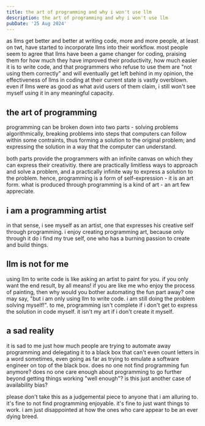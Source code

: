 ```yaml
---
title: the art of programming and why i won't use llm 
description: the art of programming and why i won't use llm
pubDate: '25 Aug 2024'
---
```


as llms get better and better at writing code, more and more people, at least on twt, have started to incorporate llms into their workflow. most people seem to agree that llms have been a game changer for coding, praising them for how much they have improved their productivity, how much easier it is to write code, and that programmers who refuse to use them are "not using them correctly" and will eventually get left behind
in my opinion, the effectiveness of llms in coding at their current state is vastly overblown. even if llms were as good as what avid users of them claim, i still won't see myself using it in any meaningful capacity.

## the art of programming

programming can be broken down into two parts - solving problems algorithmically, breaking problems into steps that computers can follow within some contraints, thus forming a solution to the original problem; and expressing the solution in a way that the computer can understand.

both parts provide the programmers with an infinite canvas on which they can express their creativitiy. there are practically limitless ways to approach and solve a problem, and a practically infinite way to express a solution to the problem. hence, programming is a form of self-expression - it is an art form. what is produced through programming is a kind of art - an art few appreciate.

## i am a programming artist

in that sense, i see myself as an artist, one that expresses his creative self through programming. i enjoy creating programming art, because only through it do i find my true self, one who has a burning passion to create and build things.

## llm is not for me

using llm to write code is like asking an artist to paint for you. if you only want the end result, by all means! if you are like me who enjoy the process of painting, then why would you bother automating the fun part away? one may say, "but i am only using llm to write code. i am still doing the problem solving myself!". to me, programming isn't complete if i don't get to express the solution in code myself. it isn't my art if i don't create it myself.

## a sad reality

it is sad to me just how much people are trying to automate away programming and delegating it to a black box that can't even count letters in a word sometimes, even going as far as trying to emulate a software engineer on top of the black box. does no one not find programming fun anymore? does no one care enough about programming to go further beyond getting things working "well enough"? is this just another case of availability bias?

please don't take this as a judgemental piece to anyone that i am alluring to. it's fine to not find programming enjoyable. it's fine to just want things to work. i am just disappointed at how the ones who care appear to be an ever dying breed.
